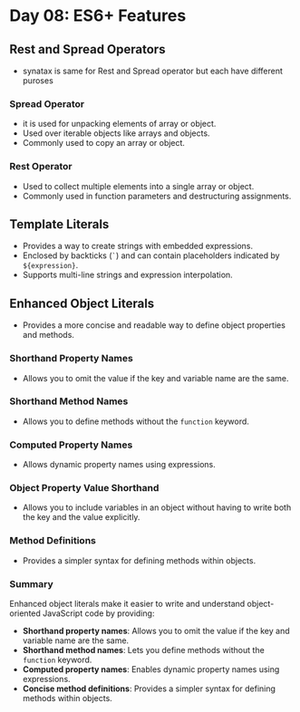 # Day 08: ES6+ Features

## Rest and Spread Operators
- synatax is same for Rest and Spread operator but each have different puroses

### Spread Operator
- it is used for unpacking elements of array or object.
- Used over iterable objects like arrays and objects.
- Commonly used to copy an array or object.

### Rest Operator
- Used to collect multiple elements into a single array or object.
- Commonly used in function parameters and destructuring assignments.

## Template Literals
- Provides a way to create strings with embedded expressions.
- Enclosed by backticks (`` ` ``) and can contain placeholders indicated by `${expression}`.
- Supports multi-line strings and expression interpolation.

## Enhanced Object Literals
- Provides a more concise and readable way to define object properties and methods.

### Shorthand Property Names
- Allows you to omit the value if the key and variable name are the same.

### Shorthand Method Names
- Allows you to define methods without the `function` keyword.

### Computed Property Names
- Allows dynamic property names using expressions.

### Object Property Value Shorthand
- Allows you to include variables in an object without having to write both the key and the value explicitly.

### Method Definitions
- Provides a simpler syntax for defining methods within objects.

### Summary
Enhanced object literals make it easier to write and understand object-oriented JavaScript code by providing:
- **Shorthand property names**: Allows you to omit the value if the key and variable name are the same.
- **Shorthand method names**: Lets you define methods without the `function` keyword.
- **Computed property names**: Enables dynamic property names using expressions.
- **Concise method definitions**: Provides a simpler syntax for defining methods within objects.
